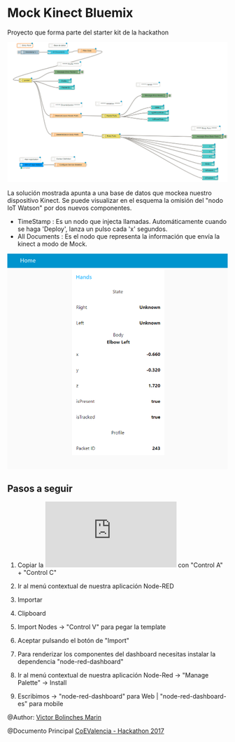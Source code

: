 # Mock Kinect Bluemix
Proyecto que forma parte del starter kit de la hackathon

![](https://github.com/vicboma1/MockKinectBluemix/blob/master/assets/_mockKinectNodeRED.png)


La solución mostrada apunta a una base de datos que mockea nuestro dispositivo Kinect.
Se puede visualizar en el esquema la omisión del "nodo IoT Watson" por dos nuevos componentes.
  * TimeStamp : Es un nodo que injecta llamadas. Automáticamente cuando se haga 'Deploy', lanza un pulso cada 'x' segundos.
  * All Documents : Es el nodo que representa la información que envía la kinect a modo de Mock.
  

![](https://github.com/vicboma1/MockKinectBluemix/blob/master/assets/_mockKinectNodeRED.gif)

## Pasos a seguir
1.   Copiar la ![Plantilla txt](https://raw.githubusercontent.com/vicboma1/MockKinectBluemix/master/assets/_mockKinectNodeRED.txt) con "Control A" + "Control C"

2.   Ir al menú contextual de nuestra aplicación Node-RED

3.   Importar

4.   Clipboard

5.   Import Nodes -> "Control V" para pegar la template

6.   Aceptar pulsando el botón de "Import"

7.   Para renderizar los componentes del dashboard necesitas instalar la dependencia "node-red-dashboard"

8.   Ir al menú contextual de nuestra aplicación Node-Red -> "Manage Palette" -> Install

9.  Escribimos -> "node-red-dashboard" para Web | "node-red-dashboard-es" para mobile



@Author: [Victor Bolinches Marin](https://github.com/vicboma1)  

@Documento Principal  [CoEValencia - Hackathon 2017](https://github.com/CoEValencia/Hackathon_2017)

